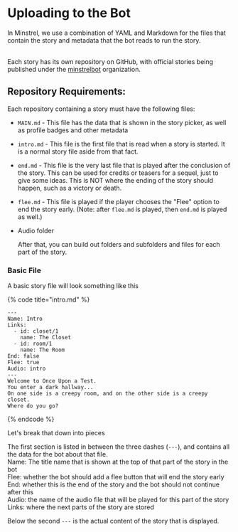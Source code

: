 # Uploading to the Bot

In Minstrel, we use a combination of YAML and Markdown for the files that contain the story and metadata that the bot reads to run the story.

\
Each story has its own repository on GitHub, with official stories being published under the [minstrelbot](https://github.com/minstrelbot) organization.

## Repository Requirements:

Each repository containing a story must have the following files:

* `MAIN.md` - This file has the data that is shown in the story picker, as well as profile badges and other metadata
* `intro.md` - This file is the first file that is read when a story is started. It is a normal story file aside from that fact.
* `end.md` - This file is the very last file that is played after the conclusion of the story. This can be used for credits or teasers for a sequel, just to give some ideas. This is NOT where the ending of the story should happen, such as a victory or death.
* `flee.md` - This file is played if the player chooses the "Flee" option to end the story early. (Note: after `flee.md` is played, then `end.md` is played as well.)
*   Audio folder

    After that, you can build out folders and subfolders and files for each part of the story.

### Basic File

A basic story file will look something like this

{% code title="intro.md" %}
```
---
Name: Intro
Links: 
  - id: closet/1
    name: The Closet
  - id: room/1
    name: The Room
End: false
Flee: true
Audio: intro
---
Welcome to Once Upon a Test.
You enter a dark hallway...
On one side is a creepy room, and on the other side is a creepy closet. 
Where do you go?
```
{% endcode %}

Let's break that down into pieces

The first section is listed in between the three dashes (`---`), and contains all the data for the bot about that file.\
Name: The title name that is shown at the top of that part of the story in the bot\
Flee: whether the bot should add a flee button that will end the story early\
End: whether this is the end of the story and the bot should not continue after this\
Audio: the name of the audio file that will be played for this part of the story\
Links: where the next parts of the story are stored

Below the second `---` is the actual content of the story that is displayed.
